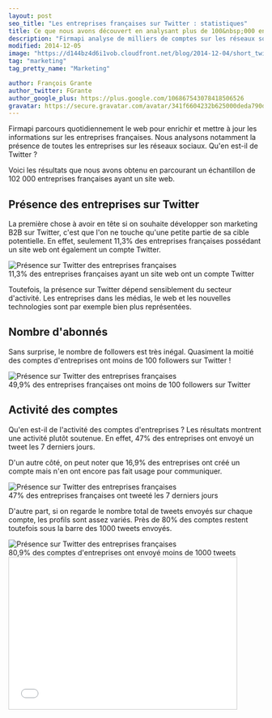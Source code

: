 ```yaml
---
layout: post
seo_title: "Les entreprises françaises sur Twitter : statistiques"
title: Ce que nous avons découvert en analysant plus de 100&nbsp;000 entreprises françaises sur Twitter
description: "Firmapi analyse de milliers de comptes sur les réseaux sociaux quotidiennement. Voici un aperçu de la présence des entreprises françaises sur Twitter."
modified: 2014-12-05
image: "https://d144bz4d6i1vob.cloudfront.net/blog/2014-12-04/short_twitter_nombre_followers.png"
tag: "marketing"
tag_pretty_name: "Marketing"

author: François Grante
author_twitter: FGrante
author_google_plus: https://plus.google.com/106867543078418506526
gravatar: https://secure.gravatar.com/avatar/341f6604232b625000deda790d8d39cd?d=mm&s=30&r=G
---
```



Firmapi parcours quotidiennement le web pour enrichir et mettre à jour les informations sur les entreprises françaises. Nous analysons notamment la présence de toutes les entreprises sur les réseaux sociaux. Qu'en est-il de Twitter ?

Voici les résultats que nous avons obtenu en parcourant un échantillon de 102 000 entreprises françaises ayant un site web.

## Présence des entreprises sur Twitter

La première chose à avoir en tête si on souhaite développer son marketing B2B sur Twitter, c'est que l'on ne touche qu'une petite partie de sa cible potentielle. En effet, seulement 11,3% des entreprises françaises possédant un site web ont également un compte Twitter.

<img alt="Présence sur Twitter des entreprises françaises" src="https://d144bz4d6i1vob.cloudfront.net/blog/2014-12-04/short_twitter_presence.png" class="img-responsive">

<div class="click-to-tweet">
  11,3% des entreprises françaises ayant un site web ont un compte Twitter
  <a class="tweet-link" data-original-title="Tweeter ça" data-placement="top" data-toggle="tooltip" href="https://twitter.com/intent/tweet?text=11%2C3%25%20des%20entreprises%20fran%C3%A7aises%20ayant%20un%20site%20web%20ont%20un%20compte%20Twitter%20https://pic.twitter.com/qrehiHNMZd&related=_Firmapi&via=_Firmapi"><i class="fa fa-twitter"></i></a>
</div>

Toutefois, la présence sur Twitter dépend sensiblement du secteur d'activité. Les entreprises dans les médias, le web et les nouvelles technologies sont par exemple bien plus représentées.

## Nombre d'abonnés

Sans surprise, le nombre de followers est très inégal. Quasiment la moitié des comptes d'entreprises ont moins de 100 followers sur Twitter !

<img alt="Présence sur Twitter des entreprises françaises" src="https://d144bz4d6i1vob.cloudfront.net/blog/2014-12-04/short_twitter_nombre_followers.png" class="img-responsive">

<div class="click-to-tweet">
  49,9% des entreprises françaises ont moins de 100 followers sur Twitter
  <a class="tweet-link" data-original-title="Tweeter ça" data-placement="top" data-toggle="tooltip" href="https://twitter.com/intent/tweet?text=49%2C9%25%20des%20entreprises%20fran%C3%A7aises%20ont%20moins%20de%20100%20followers%20sur%20Twitter%20https://pic.twitter.com/V7IvvHCgKy&related=_Firmapi&via=_Firmapi"><i class="fa fa-twitter"></i></a>
</div>

## Activité des comptes

Qu'en est-il de l'activité des comptes d'entreprises ? Les résultats montrent une activité plutôt soutenue. En effet, 47% des entreprises ont envoyé un tweet les 7 derniers jours.

D'un autre côté, on peut noter que 16,9% des entreprises ont créé un compte mais n'en ont encore pas fait usage pour communiquer.

<img alt="Présence sur Twitter des entreprises françaises" src="https://d144bz4d6i1vob.cloudfront.net/blog/2014-12-04/short_twitter_dernier_tweet.png" class="img-responsive">

<div class="click-to-tweet">
  47% des entreprises françaises ont tweeté les 7 derniers jours
  <a class="tweet-link" data-original-title="Tweeter ça" data-placement="top" data-toggle="tooltip" href="https://twitter.com/intent/tweet?text=47%25%20des%20entreprises%20fran%C3%A7aises%20ont%20tweet%C3%A9%20les%207%20derniers%20jours%20https://pic.twitter.com/F98MCUPy1M&related=_Firmapi&via=_Firmapi"><i class="fa fa-twitter"></i></a>
</div>

D'autre part, si on regarde le nombre total de tweets envoyés sur chaque compte, les profils sont assez variés. Près de 80% des comptes restent toutefois sous la barre des 1000 tweets envoyés.

<img alt="Présence sur Twitter des entreprises françaises" src="https://d144bz4d6i1vob.cloudfront.net/blog/2014-12-04/short_twitter_nombre_tweets.png" class="img-responsive">

<div class="click-to-tweet">
  80,9% des comptes d'entreprises ont envoyé moins de 1000 tweets
  <a class="tweet-link" data-original-title="Tweeter ça" data-placement="top" data-toggle="tooltip" href="https://twitter.com/intent/tweet?text=79%2C9%25%20des%20comptes%20d%27entreprises%20ont%20envoy%C3%A9%20moins%20de%201000%20tweets%20https://pic.twitter.com/c8GdJEwcM0&related=_Firmapi&via=_Firmapi"><i class="fa fa-twitter"></i></a>
</div>

<div class="slideshare">
  <iframe src="//www.slideshare.net/slideshow/embed_code/42346016" width="450" height="300" frameborder="0" marginwidth="0" marginheight="0" scrolling="no" style="border:1px solid #CCC; border-width:1px; margin-bottom:5px; max-width: 100%;" allowfullscreen> </iframe>
</div>